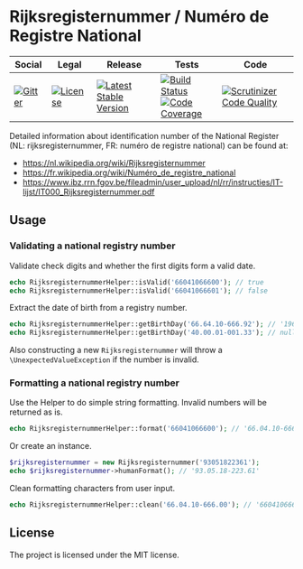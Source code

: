 # Rijksregisternummer / Numéro de Registre National

<table>
<thead>
<tr>
<th>Social</th>
<th>Legal</th>
<th>Release</th>
<th>Tests</th>
<th>Code</th>
</tr>
</thead>
<tbody>
<tr>
<td>
<a href="https://gitter.im/SetBased/php-rijksregisternummer?utm_source=badge&utm_medium=badge&utm_campaign=pr-badge"><img src="https://badges.gitter.im/SetBased/php-rijksregisternummer.svg" alt="Gitter"/></a>
</td>
<td>
<a href="https://packagist.org/packages/setbased/rijksregisternummer"><img src="https://poser.pugx.org/setbased/rijksregisternummer/license" alt="License"/></a>
</td>
<td>
<a href="https://packagist.org/packages/setbased/rijksregisternummer"><img src="https://poser.pugx.org/setbased/rijksregisternummer/v/stable" alt="Latest Stable Version"/></a>
</td>
<td>
<a href="https://travis-ci.org/SetBased/php-rijksregisternummer"><img src="https://travis-ci.org/SetBased/php-rijksregisternummer.svg?branch=master" alt="Build Status"/></a><br/>
<a href="https://scrutinizer-ci.com/g/SetBased/php-rijksregisternummer/?branch=master"><img src="https://scrutinizer-ci.com/g/SetBased/php-rijksregisternummer/badges/coverage.png?b=master" alt="Code Coverage"/></a>
</td>
<td>
<a href="https://scrutinizer-ci.com/g/SetBased/php-rijksregisternummer/?branch=master"><img src="https://scrutinizer-ci.com/g/SetBased/php-rijksregisternummer/badges/quality-score.png?b=master" alt="Scrutinizer Code Quality"/></a>
</td>
</tr>
</tbody>
</table>

Detailed information about identification number of the National Register (NL: rijksregisternummer, FR: numéro de registre national) can be found at:
* https://nl.wikipedia.org/wiki/Rijksregisternummer
* https://fr.wikipedia.org/wiki/Numéro_de_registre_national
* https://www.ibz.rrn.fgov.be/fileadmin/user_upload/nl/rr/instructies/IT-lijst/IT000_Rijksregisternummer.pdf
 
## Usage

### Validating a national registry number

Validate check digits and whether the first digits form a valid date. 

```php
echo RijksregisternummerHelper::isValid('66041066600'); // true
echo RijksregisternummerHelper::isValid('66041066601'); // false
```

Extract the date of birth from a registry number.

```php
echo RijksregisternummerHelper::getBirthDay('66.64.10-666.92'); // '1966-04-10'
echo RijksregisternummerHelper::getBirthDay('40.00.01-001.33'); // null
```

Also constructing a new `Rijksregisternummer` will throw a `\UnexpectedValueException` if the number is invalid.

### Formatting a national registry number

Use the Helper to do simple string formatting. Invalid numbers will be returned as is.

```php
echo RijksregisternummerHelper::format('66041066600'); // '66.04.10-666.00'
```

Or create an instance.

```php
$rijksregisternummer = new Rijksregisternummer('93051822361');
echo $rijksregisternummer->humanFormat(); // '93.05.18-223.61'
```

Clean formatting characters from user input.

```php
echo RijksregisternummerHelper::clean('66.04.10-666.00'); // '66041066600'
```

##  License
  
The project is licensed under the MIT license.
